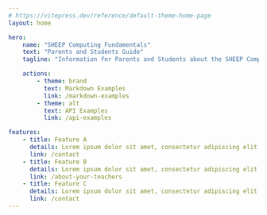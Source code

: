 ```yaml
---
# https://vitepress.dev/reference/default-theme-home-page
layout: home

hero:
    name: "SHEEP Computing Fundamentals"
    text: "Parents and Students Guide"
    tagline: "Information for Parents and Students about the SHEEP Computing Fundamentals class"

    actions:
        - theme: brand
          text: Markdown Examples
          link: /markdown-examples
        - theme: alt
          text: API Examples
          link: /api-examples

features:
    - title: Feature A
      details: Lorem ipsum dolor sit amet, consectetur adipiscing elit
      link: /contact
    - title: Feature B
      details: Lorem ipsum dolor sit amet, consectetur adipiscing elit
      link: /about-your-teachers
    - title: Feature C
      details: Lorem ipsum dolor sit amet, consectetur adipiscing elit
      link: /contact
---
```

